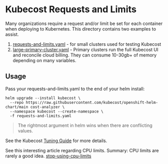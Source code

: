 # Kubecost Requests and Limits

Many organizations require a request and/or limit be set for each container when deploying to Kubernetes. This directory contains two examples to assist.

1. [requests-and-limits.yaml](./requests-and-limits.yaml) - for small clusters used for testing Kubecost
1. [large-primary-cluster.yaml](./large-primary-cluster.yaml) - Primary clusters run the full Kubecost UI and reconcile cloud billing. They can consume 10-30gb+ of memory depending on many variables.

## Usage

Pass your requests-and-limits.yaml to the end of your helm install:

```
helm upgrade --install kubecost \
  --repo https://raw.githubusercontent.com/kubecost/openshift-helm-chart/main cost-analyzer \
  --namespace kubecost --create-namespace \
  -f requests-and-limits.yaml
```

 > The rightmost argument in helm wins when there are conflicting values.

See the Kubecost [Tuning Guide](https://guide.kubecost.com/hc/en-us/articles/6446286863383-Tuning-Resource-Consumption) for more details.

See this interesting article regarding CPU limits. Summary: CPU limits are rarely a good idea. [stop-using-cpu-limits](https://home.robusta.dev/blog/stop-using-cpu-limits/)